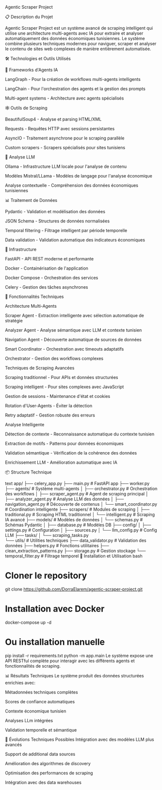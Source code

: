 Agentic Scraper Project

📋 Description du Projet

Agentic Scraper Project est un système avancé de scraping intelligent qui utilise une architecture multi-agents avec IA pour extraire et analyser automatiquement des données économiques tunisiennes. Le système combine plusieurs techniques modernes pour naviguer, scraper et analyser le contenu de sites web complexes de manière entièrement automatisée.

🛠️ Technologies et Outils Utilisés

🤖 Frameworks d'Agents IA

LangGraph - Pour la création de workflows multi-agents intelligents

LangChain - Pour l'orchestration des agents et la gestion des prompts

Multi-agent systems - Architecture avec agents spécialisés

🕸️ Outils de Scraping

BeautifulSoup4 - Analyse et parsing HTML/XML

Requests - Requêtes HTTP avec sessions persistantes

AsyncIO - Traitement asynchrone pour le scraping parallèle

Custom scrapers - Scrapers spécialisés pour sites tunisiens

🧠 Analyse LLM

Ollama - Infrastructure LLM locale pour l'analyse de contenu

Modèles Mistral/LLama - Modèles de langage pour l'analyse économique

Analyse contextuelle - Compréhension des données économiques tunisiennes

📊 Traitement de Données

Pydantic - Validation et modélisation des données

JSON Schema - Structures de données normalisées

Temporal filtering - Filtrage intelligent par période temporelle

Data validation - Validation automatique des indicateurs économiques

🚀 Infrastructure

FastAPI - API REST moderne et performante

Docker - Containérisation de l'application

Docker Compose - Orchestration des services

Celery - Gestion des tâches asynchrones

🎯 Fonctionnalités Techniques

Architecture Multi-Agents

Scraper Agent - Extraction intelligente avec sélection automatique de stratégie

Analyzer Agent - Analyse sémantique avec LLM et contexte tunisien

Navigation Agent - Découverte automatique de sources de données

Smart Coordinator - Orchestration avec timeouts adaptatifs

Orchestrator - Gestion des workflows complexes

Techniques de Scraping Avancées

Scraping traditionnel - Pour APIs et données structurées

Scraping intelligent - Pour sites complexes avec JavaScript

Gestion de sessions - Maintenance d'état et cookies

Rotation d'User-Agents - Éviter la détection

Retry adaptatif - Gestion robuste des erreurs

Analyse Intelligente

Détection de contexte - Reconnaissance automatique du contexte tunisien

Extraction de motifs - Patterns pour données économiques

Validation sémantique - Vérification de la cohérence des données

Enrichissement LLM - Amélioration automatique avec IA

📦 Structure Technique

text
app/
├── celery_app.py
├── main.py                 # FastAPI app
├── worker.py    
├── agents/                 # Système multi-agents
│   ├── orchestrator.py     # Orchestration des workflows
│   ├── scraper_agent.py    # Agent de scraping principal
│   ├── analyzer_agent.py   # Analyse LLM des données
│   ├── navigation_agent.py # Découverte de contenus
│   └── smart_coordinator.py # Coordination intelligente
├── scrapers/               # Modules de scraping
│   ├── traditional.py      # Scraping HTML traditionnel
│   └── intelligent.py      # Scraping IA avancé
├── models/                 # Modèles de données
│   └── schemas.py          # Schémas Pydantic
│   ├── database.py         # Modèles DB
├── config/
│   ├── settings.py         # Configuration
│   ├── sources.py
│   └── llm_config.py       # Config LLM
├── tasks/
│   └── scraping_tasks.py   
└── utils/                  # Utilities techniques
    ├── data_validator.py   # Validation des données
    ├── helpers.py          # Fonctions utilitaires
    ├── clean_extraction_patterns.py
    ├── storage.py          # Gestion stockage
    └── temporal_filter.py  # Filtrage temporel
🚀 Installation et Utilisation
bash
# Cloner le repository
git clone https://github.com/DorraElarem/agentic-scraper-project.git

# Installation avec Docker
docker-compose up -d

# Ou installation manuelle
pip install -r requirements.txt
python -m app.main
Le système expose une API RESTful complète pour interagir avec les différents agents et fonctionnalités de scraping.

📊 Résultats Techniques
Le système produit des données structurées enrichies avec:

Métadonnées techniques complètes

Scores de confiance automatiques

Contexte économique tunisien

Analyses LLm intégrées

Validation temporelle et sémantique

🔮 Évolutions Techniques Possibles
Intégration avec des modèles LLM plus avancés

Support de additional data sources

Amélioration des algorithmes de discovery

Optimisation des performances de scraping

Intégration avec des data warehouses
